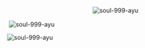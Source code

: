 <p align="center"> <img src="https://komarev.com/ghpvc/?username=soul-999-ayu&label=Profile%20views&color=ff6e96&style=flat" alt="soul-999-ayu" /> </p>
<p>&nbsp;<img align="center" src="https://github-readme-stats.vercel.app/api?username=soul-999-ayu&show_icons=true&theme=dracula&locale=en" alt="soul-999-ayu" /></p>
<p><img align="left" src="https://github-readme-stats.vercel.app/api/top-langs?username=soul-999-ayu&show_icons=true&theme=dracula&locale=en&layout=compact" alt="soul-999-ayu" /></p>

<!--
**laleeroy/laleeroy** is a ✨ _special_ ✨ repository because its `README.md` (this file) appears on your GitHub profile.

Here are some ideas to get you started:

- 🔭 I’m currently working on ...
- 🌱 I’m currently learning ...
- 👯 I’m looking to collaborate on ...
- 🤔 I’m looking for help with ...
- 💬 Ask me about ...
- 📫 How to reach me: ...
- 😄 Pronouns: ...
- ⚡ Fun fact: ...
-->
